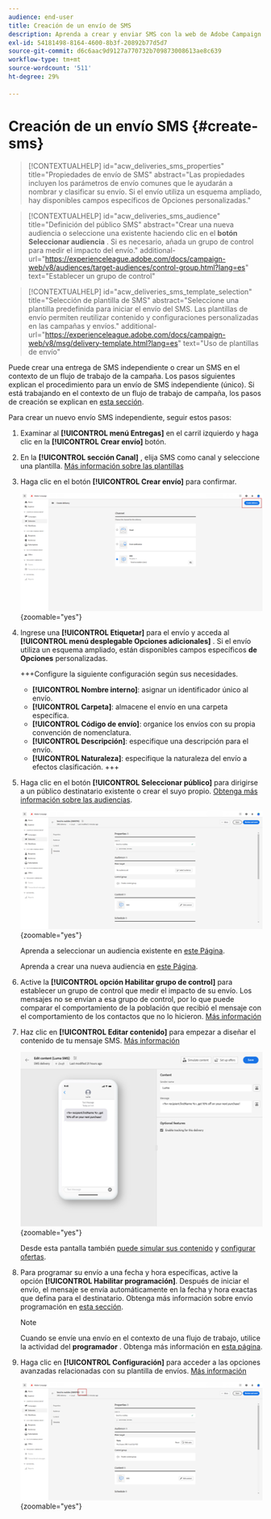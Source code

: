 ```yaml
---
audience: end-user
title: Creación de un envío de SMS
description: Aprenda a crear y enviar SMS con la web de Adobe Campaign
exl-id: 54181498-8164-4600-8b3f-20892b77d5d7
source-git-commit: d6c6aac9d9127a770732b709873008613ae8c639
workflow-type: tm+mt
source-wordcount: '511'
ht-degree: 29%

---
```


# Creación de un envío SMS {#create-sms}

>[!CONTEXTUALHELP]
>id="acw_deliveries_sms_properties"
>title="Propiedades de envío de SMS"
>abstract="Las propiedades incluyen los parámetros de envío comunes que le ayudarán a nombrar y clasificar su envío. Si el envío utiliza un esquema ampliado, hay disponibles campos específicos de Opciones personalizadas."

>[!CONTEXTUALHELP]
>id="acw_deliveries_sms_audience"
>title="Definición del público SMS"
>abstract="Crear una nueva audiencia o seleccione una existente haciendo clic en el **botón Seleccionar audiencia** . Si es necesario, añada un grupo de control para medir el impacto del envío."
>additional-url="https://experienceleague.adobe.com/docs/campaign-web/v8/audiences/target-audiences/control-group.html?lang=es" text="Establecer un grupo de control"

>[!CONTEXTUALHELP]
>id="acw_deliveries_sms_template_selection"
>title="Selección de plantilla de SMS"
>abstract="Seleccione una plantilla predefinida para iniciar el envío del SMS. Las plantillas de envío permiten reutilizar contenido y configuraciones personalizadas en las campañas y envíos."
>additional-url="https://experienceleague.adobe.com/docs/campaign-web/v8/msg/delivery-template.html?lang=es" text="Uso de plantillas de envío"

Puede crear una entrega de SMS independiente o crear un SMS en el contexto de un flujo de trabajo de la campaña. Los pasos siguientes explican el procedimiento para un envío de SMS independiente (único). Si está trabajando en el contexto de un flujo de trabajo de campaña, los pasos de creación se explican en [esta sección](../workflows/activities/channels.md#create-a-delivery-in-a-campaign-workflow).

Para crear un nuevo envío SMS independiente, seguir estos pasos:

1. Examinar al **[!UICONTROL menú Entregas]** en el carril izquierdo y haga clic en la **[!UICONTROL Crear envío]** botón.

1. En la **[!UICONTROL sección Canal]** , elija SMS como canal y seleccione una plantilla. [Más información sobre las plantillas](../msg/delivery-template.md)

1. Haga clic en el botón **[!UICONTROL Crear envío]** para confirmar.

   ![Captura de pantalla que muestra la selección de canal de botón y SMS envío Crear](assets/sms_create_1.png){zoomable="yes"}

1. Ingrese una **[!UICONTROL Etiquetar]** para el envío y acceda al **[!UICONTROL menú desplegable Opciones adicionales]** . Si el envío utiliza un esquema ampliado, están disponibles campos específicos **de Opciones** personalizadas.

   +++Configure la siguiente configuración según sus necesidades.
   * **[!UICONTROL Nombre interno]**: asignar un identificador único al envío.
   * **[!UICONTROL Carpeta]**: almacene el envío en una carpeta específica.
   * **[!UICONTROL Código de envío]**: organice los envíos con su propia convención de nomenclatura.
   * **[!UICONTROL Descripción]**: especifique una descripción para el envío.
   * **[!UICONTROL Naturaleza]**: especifique la naturaleza del envío a efectos clasificación.
+++

1. Haga clic en el botón **[!UICONTROL Seleccionar público]** para dirigirse a un público destinatario existente o crear el suyo propio. [Obtenga más información sobre las audiencias](../audience/about-recipients.md).

   ![Captura de pantalla que muestra el botón Select audiencia](assets/sms_create_2.png){zoomable="yes"}

   Aprenda a seleccionar un audiencia existente en [este Página](../audience/add-audience.md).

   Aprenda a crear una nueva audiencia en [este Página](../audience/one-time-audience.md).

1. Active la **[!UICONTROL opción Habilitar grupo de control]** para establecer un grupo de control que medir el impacto de su envío. Los mensajes no se envían a esa grupo de control, por lo que puede comparar el comportamiento de la población que recibió el mensaje con el comportamiento de los contactos que no lo hicieron. [Más información](../audience/control-group.md)

1. Haz clic en **[!UICONTROL Editar contenido]** para empezar a diseñar el contenido de tu mensaje SMS. [Más información](content-sms.md)

   ![Captura de pantalla que muestra el botón de contenido de Editar](assets/sms_create_4.png){zoomable="yes"}

   Desde esta pantalla también [puede simular sus contenido](../preview-test/preview-test.md) y [configurar ofertas](../msg/offers.md).

1. Para programar su envío a una fecha y hora específicas, active la opción **[!UICONTROL Habilitar programación]**. Después de iniciar el envío, el mensaje se envía automáticamente en la fecha y hora exactas que defina para el destinatario. Obtenga más información sobre envío programación en [esta sección](../msg/gs-deliveries.md#gs-schedule).

   >[!NOTE]
   >
   >Cuando se envíe una envío en el contexto de una flujo de trabajo, utilice la actividad del **programador** . Obtenga más información en [esta página](../workflows/activities/scheduler.md).

1. Haga clic en **[!UICONTROL Configuración]** para acceder a las opciones avanzadas relacionadas con su plantilla de envíos. [Más información](../advanced-settings/delivery-settings.md)

   ![Captura de pantalla que muestra el botón Configuración](assets/sms_create_3.png){zoomable="yes"}